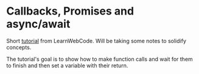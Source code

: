 # Callbacks, Promises and async/await

Short [tutorial](https://youtu.be/JRNToFh3hxU) from LearnWebCode. Will be taking some notes to solidify concepts.

The tutorial's goal is to show how to make function calls and wait for them to finish and then set a variable with their return.
